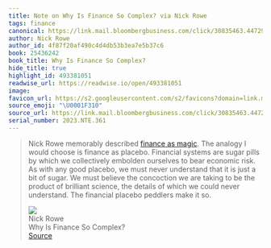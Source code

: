 ```yaml
---
title: Note on Why Is Finance So Complex? via Nick Rowe
tags: finance
canonical: https://link.mail.bloombergbusiness.com/click/30835463.447299/aHR0cHM6Ly93d3cuaW50ZXJmbHVpZGl0eS5jb20vdjIvMjY2OS5odG1s/63b6506f00dc2a96fe05ce2cC3e5fb078
author: Nick Rowe
author_id: 4f87f20af490c4d4db53b3ea7e5b37c6
book: 25436242
book_title: Why Is Finance So Complex?
hide_title: true
highlight_id: 493381051
readwise_url: https://readwise.io/open/493381051
image:
favicon_url: https://s2.googleusercontent.com/s2/favicons?domain=link.mail.bloombergbusiness.com
source_emoji: "\U0001F310"
source_url: https://link.mail.bloombergbusiness.com/click/30835463.447299/aHR0cHM6Ly93d3cuaW50ZXJmbHVpZGl0eS5jb20vdjIvMjY2OS5odG1s/63b6506f00dc2a96fe05ce2cC3e5fb078#:~:text=Nick%20Rowe%20memorably,make%20it%20so.
serial_number: 2023.NTE.361
---
```

> Nick Rowe memorably described [finance as magic](http://worthwhile.typepad.com/worthwhile_canadian_initi/2010/01/finance-as-magic.html). The analogy I would choose is finance as placebo. Financial systems are sugar pills by which we collectively embolden ourselves to bear economic risk. As with any good placebo, we must never understand that it is just a bit of sugar. We must believe the concoction we are taking to be the product of brilliant science, the details of which we could never understand. The financial placebo peddlers make it so.
> <div class="quoteback-footer"><div class="quoteback-avatar"><img class="mini-favicon" src="https://s2.googleusercontent.com/s2/favicons?domain=link.mail.bloombergbusiness.com"></div><div class="quoteback-metadata"><div class="metadata-inner"><span style="display:none">FROM:</span><div aria-label="Nick Rowe" class="quoteback-author"> Nick Rowe</div><div aria-label="Why Is Finance So Complex?" class="quoteback-title"> Why Is Finance So Complex?</div></div></div><div class="quoteback-backlink"><a target="_blank" aria-label="go to the full text of this quotation" rel="noopener" href="https://link.mail.bloombergbusiness.com/click/30835463.447299/aHR0cHM6Ly93d3cuaW50ZXJmbHVpZGl0eS5jb20vdjIvMjY2OS5odG1s/63b6506f00dc2a96fe05ce2cC3e5fb078#:~:text=Nick%20Rowe%20memorably,make%20it%20so." class="quoteback-arrow"> Source</a></div></div>